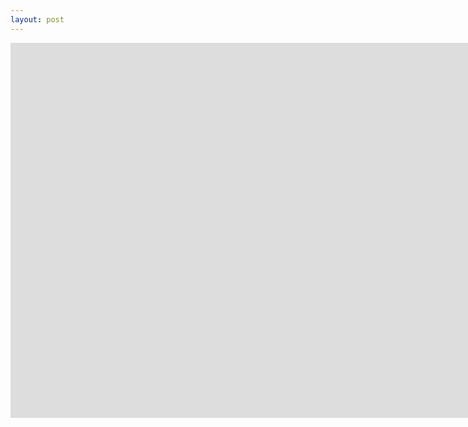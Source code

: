 ```yaml
---
layout: post
---
```

<iframe width="1600" height="600" src="https://kupolua.github.io/brisk-table/examples/fetch-selected-rows.html" frameborder="0" allowfullscreen></iframe>

